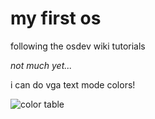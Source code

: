 my first os
===========

following the osdev wiki tutorials

*not much yet...*

i can do vga text mode colors!

![color table](https://raw.github.com/couchand/my-first-os/master/color-table.png)
